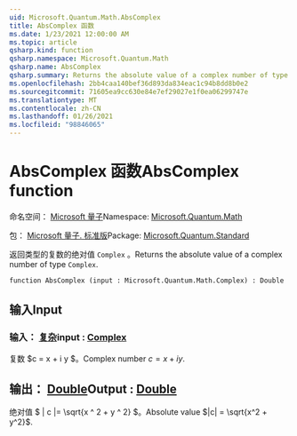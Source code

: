 ```yaml
---
uid: Microsoft.Quantum.Math.AbsComplex
title: AbsComplex 函数
ms.date: 1/23/2021 12:00:00 AM
ms.topic: article
qsharp.kind: function
qsharp.namespace: Microsoft.Quantum.Math
qsharp.name: AbsComplex
qsharp.summary: Returns the absolute value of a complex number of type `Complex`.
ms.openlocfilehash: 2bb4caa140bef36d893da834eac1c94b8dd8b0e2
ms.sourcegitcommit: 71605ea9cc630e84e7ef29027e1f0ea06299747e
ms.translationtype: MT
ms.contentlocale: zh-CN
ms.lasthandoff: 01/26/2021
ms.locfileid: "98846065"
---
```

# <a name="abscomplex-function"></a><span data-ttu-id="b727b-102">AbsComplex 函数</span><span class="sxs-lookup"><span data-stu-id="b727b-102">AbsComplex function</span></span>

<span data-ttu-id="b727b-103">命名空间： [Microsoft 量子](xref:Microsoft.Quantum.Math)</span><span class="sxs-lookup"><span data-stu-id="b727b-103">Namespace: [Microsoft.Quantum.Math](xref:Microsoft.Quantum.Math)</span></span>

<span data-ttu-id="b727b-104">包： [Microsoft 量子. 标准版](https://nuget.org/packages/Microsoft.Quantum.Standard)</span><span class="sxs-lookup"><span data-stu-id="b727b-104">Package: [Microsoft.Quantum.Standard](https://nuget.org/packages/Microsoft.Quantum.Standard)</span></span>


<span data-ttu-id="b727b-105">返回类型的复数的绝对值 `Complex` 。</span><span class="sxs-lookup"><span data-stu-id="b727b-105">Returns the absolute value of a complex number of type `Complex`.</span></span>

```qsharp
function AbsComplex (input : Microsoft.Quantum.Math.Complex) : Double
```


## <a name="input"></a><span data-ttu-id="b727b-106">输入</span><span class="sxs-lookup"><span data-stu-id="b727b-106">Input</span></span>

### <a name="input--complex"></a><span data-ttu-id="b727b-107">输入： [复杂](xref:Microsoft.Quantum.Math.Complex)</span><span class="sxs-lookup"><span data-stu-id="b727b-107">input : [Complex](xref:Microsoft.Quantum.Math.Complex)</span></span>

<span data-ttu-id="b727b-108">复数 $c = x + i y $。</span><span class="sxs-lookup"><span data-stu-id="b727b-108">Complex number $c = x + i y$.</span></span>



## <a name="output--double"></a><span data-ttu-id="b727b-109">输出： [Double](xref:microsoft.quantum.lang-ref.double)</span><span class="sxs-lookup"><span data-stu-id="b727b-109">Output : [Double](xref:microsoft.quantum.lang-ref.double)</span></span>

<span data-ttu-id="b727b-110">绝对值 $ | c |= \sqrt{x ^ 2 + y ^ 2} $。</span><span class="sxs-lookup"><span data-stu-id="b727b-110">Absolute value $|c| = \sqrt{x^2 + y^2}$.</span></span>